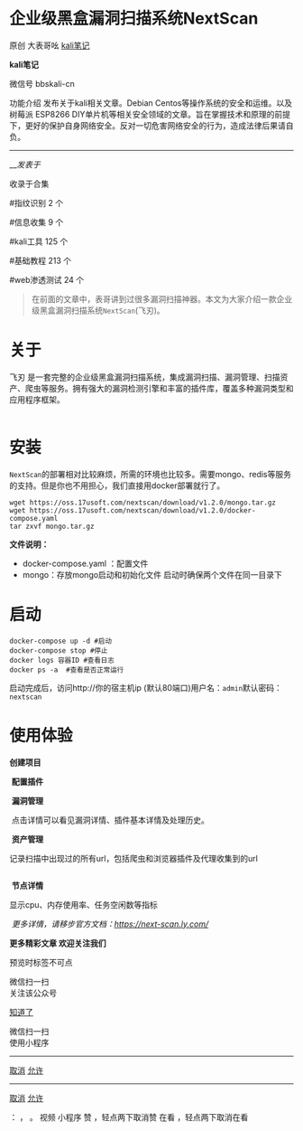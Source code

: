 #  企业级黑盒漏洞扫描系统NextScan

原创 大表哥吆 [ kali笔记 ](javascript:void\(0\);)

**kali笔记** ![]()

微信号 bbskali-cn

功能介绍 发布关于kali相关文章。Debian Centos等操作系统的安全和运维。以及树莓派 ESP8266
DIY单片机等相关安全领域的文章。旨在掌握技术和原理的前提下，更好的保护自身网络安全。反对一切危害网络安全的行为，造成法律后果请自负。

____

___发表于_

收录于合集

#指纹识别 2 个

#信息收集 9 个

#kali工具 125 个

#基础教程 213 个

#web渗透测试 24 个

> 在前面的文章中，表哥讲到过很多漏洞扫描神器。本文为大家介绍一款企业级黑盒漏洞扫描系统`NextScan`(飞刃)。

# 关于

飞刃
是一套完整的企业级黑盒漏洞扫描系统，集成漏洞扫描、漏洞管理、扫描资产、爬虫等服务。拥有强大的漏洞检测引擎和丰富的插件库，覆盖多种漏洞类型和应用程序框架。

![]()

# 安装

`NextScan`的部署相对比较麻烦，所需的环境也比较多。需要mongo、redis等服务的支持。但是你也不用担心，我们直接用docker部署就行了。

    
    
    wget https://oss.17usoft.com/nextscan/download/v1.2.0/mongo.tar.gz  
    wget https://oss.17usoft.com/nextscan/download/v1.2.0/docker-compose.yaml  
    tar zxvf mongo.tar.gz  
    

 **文件说明：**

  * docker-compose.yaml ：配置文件
  * mongo：存放mongo启动和初始化文件 启动时确保两个文件在同一目录下

# 启动

    
    
    docker-compose up -d #启动  
    docker-compose stop #停止  
    docker logs 容器ID #查看日志  
    docker ps -a  #查看是否正常运行  
    

![]()启动完成后，访问http://你的宿主机ip (默认80端口)用户名：`admin`默认密码：`nextscan`

# 使用体验

 **创建项目**

![]() **配置插件**

![]() **漏洞管理**

![]() 点击详情可以看见漏洞详情、插件基本详情及处理历史。

![]() **资产管理**

记录扫描中出现过的所有url，包括爬虫和浏览器插件及代理收集到的url

![]()

![]() **节点详情**

显示cpu、内存使用率、任务空闲数等指标

![]() _更多详情，请移步官方文档：https://next-scan.ly.com/_

 **更多精彩文章 欢迎关注我们**

预览时标签不可点

微信扫一扫  
关注该公众号

[知道了](javascript:;)

微信扫一扫  
使用小程序

****

[取消](javascript:void\(0\);) [允许](javascript:void\(0\);)

****

[取消](javascript:void\(0\);) [允许](javascript:void\(0\);)

： ， 。   视频 小程序 赞 ，轻点两下取消赞 在看 ，轻点两下取消在看

